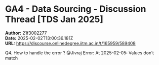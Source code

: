 # GA4 - Data Sourcing - Discussion Thread [TDS Jan 2025]

**Author:** 21f3002277  
**Date:** 2025-02-02T13:00:36.181Z  
**URL:** https://discourse.onlinedegree.iitm.ac.in/t/165959/589408

Q4. How to handle the error ? @Jivraj
Error: At 2025-02-05: Values don’t match
